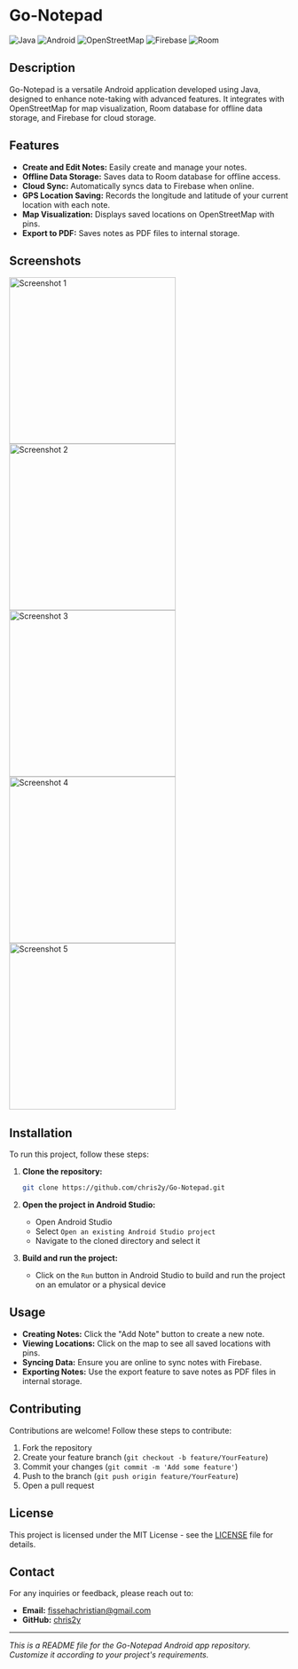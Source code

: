 # Go-Notepad

![Java](https://img.shields.io/badge/Java-ED8B00?style=for-the-badge&logo=java&logoColor=white)
![Android](https://img.shields.io/badge/Android-3DDC84?style=for-the-badge&logo=android&logoColor=white)
![OpenStreetMap](https://img.shields.io/badge/OpenStreetMap-7BBA41?style=for-the-badge&logo=openstreetmap&logoColor=white)
![Firebase](https://img.shields.io/badge/Firebase-FFCA28?style=for-the-badge&logo=firebase&logoColor=white)
![Room](https://img.shields.io/badge/Room-29434E?style=for-the-badge&logo=android&logoColor=white)

## Description

Go-Notepad is a versatile Android application developed using Java, designed to enhance note-taking with advanced features. It integrates with OpenStreetMap for map visualization, Room database for offline data storage, and Firebase for cloud storage. 

## Features

- **Create and Edit Notes:** Easily create and manage your notes.
- **Offline Data Storage:** Saves data to Room database for offline access.
- **Cloud Sync:** Automatically syncs data to Firebase when online.
- **GPS Location Saving:** Records the longitude and latitude of your current location with each note.
- **Map Visualization:** Displays saved locations on OpenStreetMap with pins.
- **Export to PDF:** Saves notes as PDF files to internal storage.

## Screenshots

<img src="https://github.com/chris2y/Go-Notepad/assets/105220772/28d2f2e7-6ed4-4840-8da1-e5b620962bf6" alt="Screenshot 1" width="300"/>
<img src="https://github.com/chris2y/Go-Notepad/assets/105220772/75745b5f-7db7-4b9e-b39b-9900d847eeb3" alt="Screenshot 2" width="300"/>
<img src="https://github.com/chris2y/Go-Notepad/assets/105220772/000319cd-bb68-44b1-98f6-e529b238e093" alt="Screenshot 3" width="300"/>
<img src="https://github.com/chris2y/Go-Notepad/assets/105220772/93e00d29-f85b-410d-8566-633700bebeee" alt="Screenshot 4" width="300"/>
<img src="https://github.com/chris2y/Go-Notepad/assets/105220772/7e097a53-2333-4fbf-b66a-2b546d1f4696" alt="Screenshot 5" width="300"/>

## Installation

To run this project, follow these steps:

1. **Clone the repository:**

    ```sh
    git clone https://github.com/chris2y/Go-Notepad.git
    ```

2. **Open the project in Android Studio:**

    - Open Android Studio
    - Select `Open an existing Android Studio project`
    - Navigate to the cloned directory and select it

3. **Build and run the project:**

    - Click on the `Run` button in Android Studio to build and run the project on an emulator or a physical device

## Usage

- **Creating Notes:** Click the "Add Note" button to create a new note.
- **Viewing Locations:** Click on the map to see all saved locations with pins.
- **Syncing Data:** Ensure you are online to sync notes with Firebase.
- **Exporting Notes:** Use the export feature to save notes as PDF files in internal storage.

## Contributing

Contributions are welcome! Follow these steps to contribute:

1. Fork the repository
2. Create your feature branch (`git checkout -b feature/YourFeature`)
3. Commit your changes (`git commit -m 'Add some feature'`)
4. Push to the branch (`git push origin feature/YourFeature`)
5. Open a pull request

## License

This project is licensed under the MIT License - see the [LICENSE](LICENSE) file for details.

## Contact

For any inquiries or feedback, please reach out to:

- **Email:** fissehachristian@gmail.com
- **GitHub:** [chris2y](https://github.com/chris2y)

---

*This is a README file for the Go-Notepad Android app repository. Customize it according to your project's requirements.*

